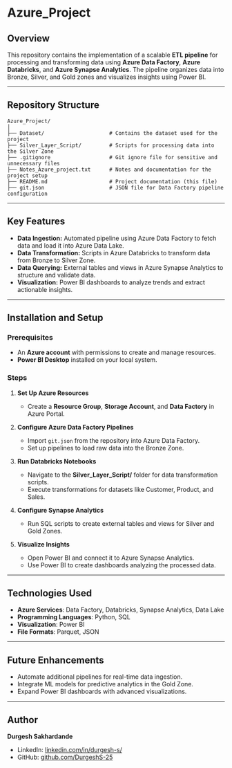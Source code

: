 
# Azure_Project

## Overview
This repository contains the implementation of a scalable **ETL pipeline** for processing and transforming data using **Azure Data Factory**, **Azure Databricks**, and **Azure Synapse Analytics**. The pipeline organizes data into Bronze, Silver, and Gold zones and visualizes insights using Power BI.

---

## Repository Structure
```
Azure_Project/
│
├── Dataset/                     # Contains the dataset used for the project
├── Silver_Layer_Script/         # Scripts for processing data into the Silver Zone
├── .gitignore                   # Git ignore file for sensitive and unnecessary files
├── Notes_Azure_project.txt      # Notes and documentation for the project setup
├── README.md                    # Project documentation (this file)
├── git.json                     # JSON file for Data Factory pipeline configuration
```

---

## Key Features
- **Data Ingestion:** Automated pipeline using Azure Data Factory to fetch data and load it into Azure Data Lake.
- **Data Transformation:** Scripts in Azure Databricks to transform data from Bronze to Silver Zone.
- **Data Querying:** External tables and views in Azure Synapse Analytics to structure and validate data.
- **Visualization:** Power BI dashboards to analyze trends and extract actionable insights.

---

## Installation and Setup

### Prerequisites
- An **Azure account** with permissions to create and manage resources.
- **Power BI Desktop** installed on your local system.

### Steps

1. **Set Up Azure Resources**
   - Create a **Resource Group**, **Storage Account**, and **Data Factory** in Azure Portal.

2. **Configure Azure Data Factory Pipelines**
   - Import `git.json` from the repository into Azure Data Factory.
   - Set up pipelines to load raw data into the Bronze Zone.

3. **Run Databricks Notebooks**
   - Navigate to the **Silver_Layer_Script/** folder for data transformation scripts.
   - Execute transformations for datasets like Customer, Product, and Sales.

4. **Configure Synapse Analytics**
   - Run SQL scripts to create external tables and views for Silver and Gold Zones.

5. **Visualize Insights**
   - Open Power BI and connect it to Azure Synapse Analytics.
   - Use Power BI to create dashboards analyzing the processed data.

---

## Technologies Used
- **Azure Services**: Data Factory, Databricks, Synapse Analytics, Data Lake
- **Programming Languages**: Python, SQL
- **Visualization**: Power BI
- **File Formats**: Parquet, JSON

---

## Future Enhancements
- Automate additional pipelines for real-time data ingestion.
- Integrate ML models for predictive analytics in the Gold Zone.
- Expand Power BI dashboards with advanced visualizations.

---

## Author
**Durgesh Sakhardande**  
- LinkedIn: [linkedin.com/in/durgesh-s/](https://linkedin.com/in/durgesh-s/)  
- GitHub: [github.com/DurgeshS-25](https://github.com/DurgeshS-25)
